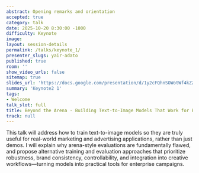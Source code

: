 ```yaml
---
abstract: Opening remarks and orientation
accepted: true
category: talk
date: 2025-10-20 8:30:00 -1000
difficulty: Keynote
image:
layout: session-details
permalink: /talks/keynote_1/
presenter_slugs: yair-adato
published: true
room: ''
show_video_urls: false
sitemap: true
slides_url: 'https://docs.google.com/presentation/d/1y2cFQhnSOWotWf4kZZR7bAuRSoMmPwgM/edit?usp=sharing&ouid=109328162019294097654&rtpof=true&sd=true'
summary: 'Keynote2 1'
tags:
- Welcome
talk_slot: full
title: Beyond the Arena - Building Text-to-Image Models That Work for Brands
track: null
---
```


This talk will address how to train text-to-image models so they are truly useful for real-world marketing and advertising applications, rather than just demos. I will explain why arena-style evaluations are fundamentally flawed, and propose alternative training and evaluation approaches that prioritize robustness, brand consistency, controllability, and integration into creative workflows—turning models into practical tools for enterprise campaigns.
